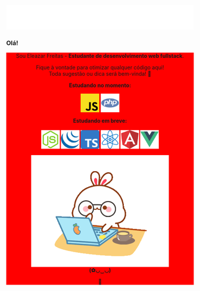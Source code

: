 <img src="https://github.com/EleazarFreitas/Img-README/blob/main/img-README/header.svg">

### Olá!

<div align=center style=background-color:red;>
Sou Eleazar Freitas - <strong>Estudante de desenvolvimento web fullstack</strong>.
<p></p>
Fique à vontade para otimizar qualquer código aqui!<br>Toda sugestão ou dica será bem-vinda! 🤗
<p></p>
<strong>Estudando no momento:<strong/>
<br>
<p></p>  
<img width=50px align=center src="https://github.com/EleazarFreitas/Img-README/blob/main/img-README/js.png">
<img width=50px align=center src="https://github.com/EleazarFreitas/Img-README/blob/main/img-README/php.png">

<p></p>
  
<strong>Estudando em breve:<strong/>
<br>  
<img width=50px align=center src="https://github.com/EleazarFreitas/Img-README/blob/main/img-README/nodejs.png">
<img width=50px align=center src="https://github.com/EleazarFreitas/Img-README/blob/main/img-README/jquery.png">
<img width=50px align=center src="https://github.com/EleazarFreitas/Img-README/blob/main/img-README/ts.png">
<img width=50px align=center src="https://github.com/EleazarFreitas/Img-README/blob/main/img-README/reactjs.png">
<img width=50px align=center src="https://github.com/EleazarFreitas/Img-README/blob/main/img-README/angular.png">
<img width=50px align=center src="https://github.com/EleazarFreitas/Img-README/blob/main/img-README/vue.png">
<br>  
<img width align=center src="https://github.com/EleazarFreitas/Img-README/blob/main/img-README/footer.gif">
<br>
(✿◡‿◡)
<br>
<p></p>
🤍
    
</div>
